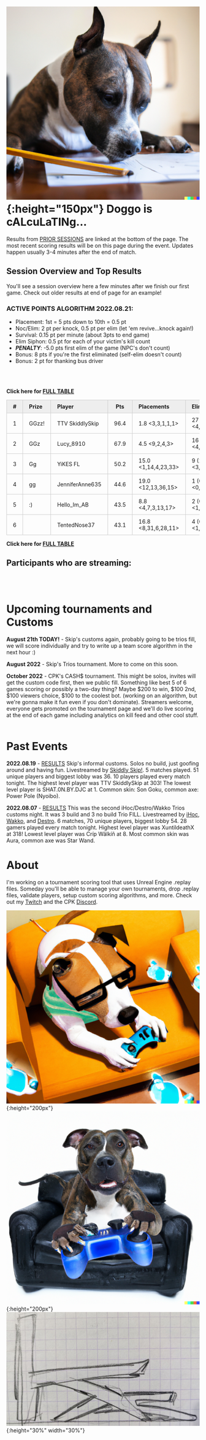 <meta http-equiv="refresh" content="30">

<style>
      .tableFixHead {
        overflow-y: auto;
        height: 195px;
      }
      .tableFixHead thead th {
        position: sticky;
        top: 0;
      }
      table {
        border-collapse: collapse;
        width: 100%;
      }
      th,
      td {
        padding: 8px 16px;
        border: 1px solid #ccc;
      }
      th {
        background: #eee;
      }
</style>


# ![Doggo](/images/dogs/scoringDog1.png){:height="150px"} Doggo is cALcuLaTINg...
Results from [PRIOR SESSIONS](#past-events) are linked at the bottom of the page. The most recent scoring results will be on this page during the event. Updates happen usually 3-4 minutes after the end of match.


## Session Overview and Top Results
<!--\/\/\/\/\/\/\/\/\/\/\/\/\/\/\/\/\/\/\/\/\/\/\/\/\/\/\/\/\/\/\/\/\
    Insert overview query results here (script XYZ.sql)-->
<!--/\/\/\/\/\/\/\/\/\/\/\/\/\/\/\/\/\/\/\/\/\/\/\/\/\/\/\/\/\/\/\/\/-->
You'll see a session overview here a few minutes after we finish our first game. Check out older results at end of page for an example!

### ACTIVE POINTS ALGORITHM 2022.08.21:
- Placement: 1st = 5 pts down to 10th = 0.5 pt
- Noc/Elim: 2 pt per knock, 0.5 pt per elim (let 'em revive...knock again!)
- Survival: 0.15 pt per minute (about 3pts to end game)
- Elim Siphon: 0.5 pt for each of your victim's kill count
- _**PENALTY**_: -5.0 pts first elim of the game (NPC's don't count)
- Bonus: 8 pts if you're the first eliminated (self-elim doesn't count)
- Bonus: 2 pt for thanking bus driver
<br/>
<br/>
<!--\/\/\/\/\/\/\/\/\/\/\/\/\/\/\/\/\/\/\/\/\/\/\/\/\/\/\/\/\/\/\/\/\
Insert scoring results here (script ABC.sql)-->

**Click here for [FULL TABLE](https://www.kaso.gg/fullresults)**

| # | Prize | Player | Pts | Placements | Eliminations | E1 | D1 | TR | Lvl | Skin | Axe |
| :----: | :--- | :--- | :----: | :--- | :--- | :----: | :----: | :----: | :----: | :----: | :----: |
|1|GGzz!|TTV SkiddlySkip|96.4|1.8 <3,3,1,1,1>|27 (5.4) <4,4,5,8,6>|0|0|80%|303|![](https://media.fortniteapi.io/images/a0cf0eb956aa5483a9ae4394d1157ff3/transparent.png){:height="35px"}|![](https://media.fortniteapi.io/images/6e445da8c2b47cf6cf54d554d126ef12/transparent.png){:height="35px"}|
|2|GGz|Lucy_8910|67.9|4.5 <9,2,4,3>|16 (4.0) <4,3,6,3>|1|0|100%|150|![](https://media.fortniteapi.io/images/52f1f7d24620835f96dfe15fc8f5b1da/transparent.png){:height="35px"}|![](https://media.fortniteapi.io/images/128928a-3e4385b-50c4b4a-4240a82/transparent.png){:height="35px"}|
|3|Gg|YiKES FL|50.2|15.0 <1,14,4,23,33>|9 (1.8) <3,1,4,1,0>|0|1|40%|210|![](https://media.fortniteapi.io/images/8a7d59675dd875bb4c618395bdebd7e1/transparent.png){:height="35px"}|![](https://media.fortniteapi.io/images/398bcab523d22e365ca26fb1bb2d8e66/transparent.png){:height="35px"}|
|4|gg|JenniferAnne635|44.6|19.0 <12,13,36,15>|1 (0.3) <0,1,0,0>|0|2|100%|83|![](https://media.fortniteapi.io/images/c0b107b18754af4906abf2ca3a3c6661/transparent.png){:height="35px"}|![](https://media.fortniteapi.io/images/eae173d-282ab94-ffce067-5d60def/transparent.png){:height="35px"}|
|5|:)|Hello_Im_AB|43.5|8.8 <4,7,3,13,17>|2 (0.4) <1,0,1,0,0>|0|0|80%|170|![](https://media.fortniteapi.io/images/9c76ad26bd4885ca927e5cbd8f803237/transparent.png){:height="35px"}|![](https://media.fortniteapi.io/images/95adc91a4b22ee71c16f5e854b71acec/transparent.png){:height="35px"}|
|6||TentedNose37|43.1|16.8 <8,31,6,28,11>|4 (0.8) <1,0,2,0,1>|0|1|100%|109|![](https://media.fortniteapi.io/images/c56528f2fecd2ae1594af7a637e6e43c/transparent.png){:height="35px"}|![](https://media.fortniteapi.io/images/54659001b6c523cc90c07e288e8afced/transparent.png){:height="35px"}|

**Click here for [FULL TABLE](https://www.kaso.gg/fullresults)**
<!--/\/\/\/\/\/\/\/\/\/\/\/\/\/\/\/\/\/\/\/\/\/\/\/\/\/\/\/\/\/\/\/\/-->

## Participants who are streaming:
<br/>
<br/>

# Upcoming tournaments and Customs

**August 21th TODAY!** - Skip's customs again, probably going to be trios fill, we will score individually and try to write up a team score algorithm in the next hour :)

**August 2022** - Skip's Trios tournament. More to come on this soon.  

**October 2022** - CPK's CASH$ tournament. This might be solos, invites will get the custom code first, then we public fill. Something like best 5 of 6 games scoring or possibly a two-day thing? Maybe $200 to win, $100 2nd, $100 viewers choice, $100 to the coolest bot. (working on an algorithm, but we're gonna make it fun even if you don't dominate). Streamers welcome, everyone gets promoted on the tournament page and we'll do live scoring at the end of each game including analytics on kill feed and other cool stuff.
<br/>
<br/>

# Past Events

**2022.08.19** - [RESULTS](https://www.kaso.gg/2022_08_19_SkipSolos) Skip's informal customs. Solos no build, just goofing around and having fun. Livestreamed by [Skiddly Skip!](https://www.facebook.com/skiddlyskip). 5 matches played. 51 unique players and biggest lobby was 36. 10 players played every match tonight. The highest level player was TTV SkiddlySkip at 303! The lowest level player is SHAT.0N.BY.DJC at 1. Common skin: Son Goku, common axe: Power Pole (Nyoibo).

**2022.08.07** - [RESULTS](2022_08_07_iHoc-Wakko-Destro_Trios) This was the second iHoc/Destro/Wakko Trios customs night. It was 3 build and 3 no build Trio FILL. Livestreamed by [iHoc](https://www.facebook.com/ihocnationfb), [Wakko](https://www.twitch.tv/darthwakko_thf), and [Destro](https://www.facebook.com/DestroGamingFB). 6 matches, 70 unique players, biggest lobby 54. 28 gamers played every match tonight. Highest level player was XuntildeathX at 318! Lowest level player was Críp Wãlkíñ at 8. Most common skin was Aura, common axe was Star Wand.
<br>

# About
I'm working on a tournament scoring tool that uses Unreal Engine .replay files. Someday you'll be able to manage your own tournaments, drop .replay files, validate players, setup custom scoring algorithms, and more. Check out my [Twitch](https://www.twitch.tv/cpk_kaso) and the CPK [Discord](https://www.twitch.tv/cpk_jamieo).

![Kas](/images/dogs/gamingDog1.png){:height="200px"}
![Kas](/images/dogs/gamingDog2.png){:height="200px"}
![Kas](/images/kas.JPG){:height="30%" width="30%"}

<!---
use double space at end of a line to make a carriage return on the resulting page
![Kas](/images/kas.JPG){:height="20%" width="20%"}
![Kas](/images/gamingDog1.JPG){:height="200px"}
-->